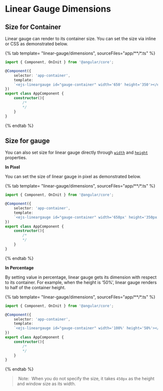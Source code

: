 
# Linear Gauge Dimensions

<!-- markdownlint-disable MD013 -->

## Size for Container

Linear gauge can render to its container size. You can set the size via inline or CSS as demonstrated below.

{% tab template= "linear-gauge/dimensions", sourceFiles="app/**/*.ts" %}

```typescript
import { Component, OnInit } from '@angular/core';

@Component({
    selector: 'app-container',
    template:
    `<ejs-lineargauge id="gauge-container" width='650' height='350'></ejs-lineargauge>`
})
export class AppComponent {
    constructor(){
        /*
        */
    }
}
```

{% endtab %}

## Size for gauge

You can also set size for linear gauge directly through [`width`](../api/linear-gauge/linearGaugeModel/#width-string) and [`height`](../api/linear-gauge/linearGaugeModel/#height-string) properties.

<!-- markdownlint-disable MD036 -->
**In Pixel**
<!-- markdownlint-disable MD036 -->

You can set the size of linear gauge in pixel as demonstrated below.

{% tab template= "linear-gauge/dimensions", sourceFiles="app/**/*.ts" %}

```typescript
import { Component, OnInit } from '@angular/core';

@Component({
    selector: 'app-container',
    template:
    `<ejs-lineargauge id="gauge-container" width='650px' height='350px'></ejs-lineargauge>`
})
export class AppComponent {
    constructor(){
        /*
        */
    }
}
```

{% endtab %}

**In Percentage**

By setting value in percentage, linear gauge gets its dimension with respect to its container. For example, when the height is ‘50%’, linear gauge renders to half of the container height.

{% tab template= "linear-gauge/dimensions", sourceFiles="app/**/*.ts" %}

```typescript
import { Component, OnInit } from '@angular/core';

@Component({
    selector: 'app-container',
    template:
    `<ejs-lineargauge id="gauge-container" width='100%' height='50%'></ejs-lineargauge>`
})
export class AppComponent {
    constructor(){
        /*
        */
    }
}
```

{% endtab %}

> Note:  When you do not specify the size, it takes `450px` as the height and window size as its width.